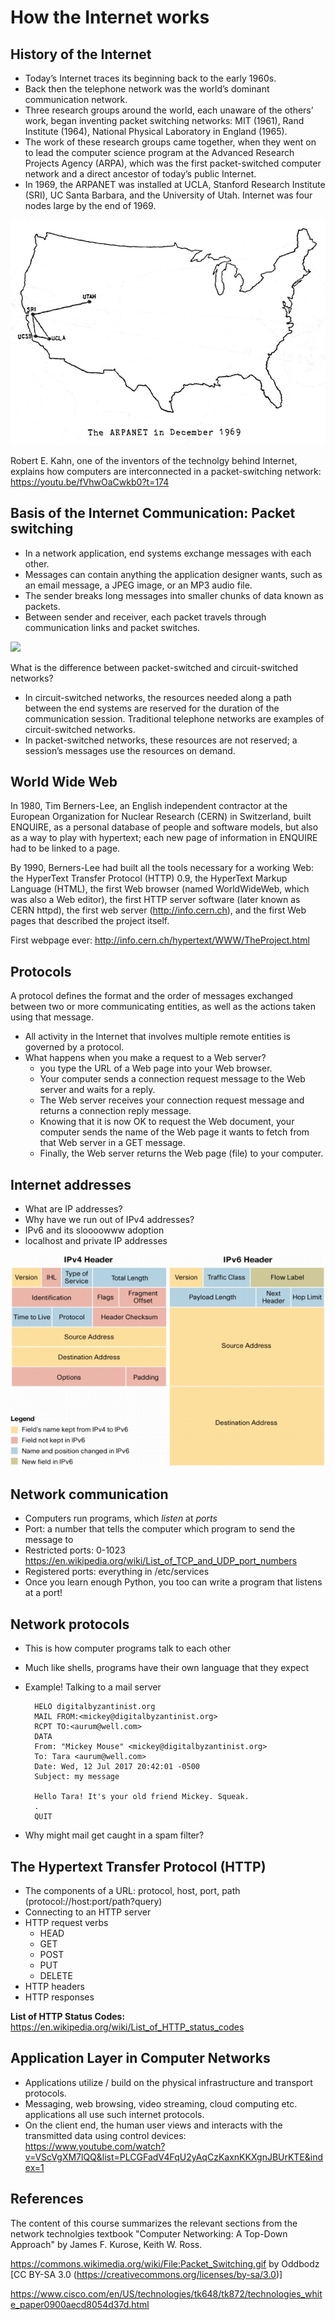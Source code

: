 # How the Internet works

## History of the Internet

- Today’s Internet traces its beginning back to the early 1960s.
- Back then the telephone network was the world’s dominant communication network.
- Three research groups around the world, each unaware of the others’ work, began inventing packet switching networks: MIT (1961), Rand Institute (1964), National Physical Laboratory in England (1965).
- The work of these research groups came together, when they went on to lead the computer science program at the Advanced Research Projects Agency (ARPA), which was the first packet-switched computer network and a direct ancestor of today’s public Internet.
- In 1969, the ARPANET was installed at UCLA, Stanford Research Institute (SRI), UC Santa Barbara, and the University of Utah. Internet was four nodes large by the end of 1969.

![](images/arpanet.jpg)

Robert E. Kahn, one of the inventors of the technolgy behind Internet, explains how computers are interconnected in a packet-switching network: https://youtu.be/fVhwOaCwkb0?t=174

## Basis of the Internet Communication: Packet switching

- In a network application, end systems exchange messages with each other.
- Messages can contain anything the application designer wants, such as an email message, a JPEG image, or an MP3 audio file.
- The sender breaks long messages into smaller chunks of data known as packets.
- Between sender and receiver, each packet travels through communication links and packet switches.

![](images/Packet_Switching.gif)

What is the difference between packet-switched and circuit-switched networks?
- In circuit-switched networks, the resources needed along a path between the end systems are reserved for the duration of the communication session. Traditional telephone networks are examples of circuit-switched networks.
- In packet-switched networks, these resources are not reserved; a session’s messages use the resources on demand. 

## World Wide Web
In 1980, Tim Berners-Lee, an English independent contractor at the European Organization for Nuclear Research (CERN) in Switzerland, built ENQUIRE, as a personal database of people and software models, but also as a way to play with hypertext; each new page of information in ENQUIRE had to be linked to a page.

By 1990, Berners-Lee had built all the tools necessary for a working Web: the HyperText Transfer Protocol (HTTP) 0.9, the HyperText Markup Language (HTML), the first Web browser (named WorldWideWeb, which was also a Web editor), the first HTTP server software (later known as CERN httpd), the first web server (http://info.cern.ch), and the first Web pages that described the project itself.

First webpage ever: http://info.cern.ch/hypertext/WWW/TheProject.html

## Protocols

A protocol defines the format and the order of messages exchanged between two or more communicating entities, as well as the actions taken using that message.

- All activity in the Internet that involves multiple remote entities is governed by a protocol.
- What happens when you make a request to a Web server? 
  - you type the URL of a Web page into your Web browser.
  - Your computer sends a connection request message to the Web server and waits for a reply.
  - The Web server receives your connection request message and returns a connection reply message.
  - Knowing that it is now OK to request the Web document, your computer sends the name of the Web page it wants to fetch from that Web server in a GET message.
  - Finally, the Web server returns the Web page (file) to your computer.

## Internet addresses

* What are IP addresses?
* Why have we run out of IPv4 addresses?
* IPv6 and its sloooowww adoption
* localhost and private IP addresses

![](images/ip-headers.jpg)

## Network communication

* Computers run programs, which *listen* at *ports*
* Port: a number that tells the computer which program to send the message to
* Restricted ports: 0-1023 https://en.wikipedia.org/wiki/List_of_TCP_and_UDP_port_numbers
* Registered ports: everything in /etc/services
* Once you learn enough Python, you too can write a program that listens at a port!

## Network protocols

* This is how computer programs talk to each other
* Much like shells, programs have their own language that they expect
* Example! Talking to a mail server

		HELO digitalbyzantinist.org
		MAIL FROM:<mickey@digitalbyzantinist.org>
		RCPT TO:<aurum@well.com>
		DATA
		From: "Mickey Mouse" <mickey@digitalbyzantinist.org>
		To: Tara <aurum@well.com>
		Date: Wed, 12 Jul 2017 20:42:01 -0500
		Subject: my message

		Hello Tara! It's your old friend Mickey. Squeak.
		.
		QUIT

* Why might mail get caught in a spam filter?

## The Hypertext Transfer Protocol (HTTP)

* The components of a URL: protocol, host, port, path (protocol://host:port/path?query)
* Connecting to an HTTP server
* HTTP request verbs
  * HEAD
  * GET
  * POST
  * PUT
  * DELETE
* HTTP headers
* HTTP responses

**List of HTTP Status Codes:** https://en.wikipedia.org/wiki/List_of_HTTP_status_codes

## Application Layer in Computer Networks

- Applications utilize / build on the physical infrastructure and transport protocols.
- Messaging, web browsing, video streaming, cloud computing etc. applications all use such internet protocols.
- On the client end, the human user views and interacts with the transmitted data using control devices: https://www.youtube.com/watch?v=VScVgXM7lQQ&list=PLCGFadV4FqU2yAqCzKaxnKKXgnJBUrKTE&index=1

## References
The content of this course summarizes the relevant sections from the network technolgies textbook "Computer Networking: A Top-Down Approach" by James F. Kurose,  Keith W. Ross.

https://commons.wikimedia.org/wiki/File:Packet_Switching.gif by Oddbodz [CC BY-SA 3.0 (https://creativecommons.org/licenses/by-sa/3.0)]

https://www.cisco.com/en/US/technologies/tk648/tk872/technologies_white_paper0900aecd8054d37d.html
